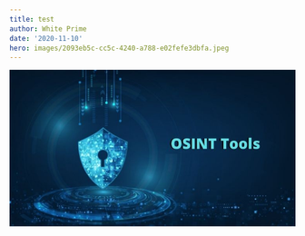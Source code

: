 ```yaml
---
title: test
author: White Prime
date: '2020-11-10'
hero: images/2093eb5c-cc5c-4240-a788-e02fefe3dbfa.jpeg
---
```

![](images/2093eb5c-cc5c-4240-a788-e02fefe3dbfa.jpeg)

